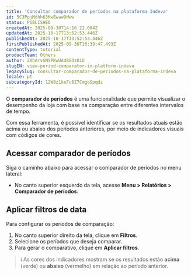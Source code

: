 ```yaml
---
title: 'Consultar comparador de períodos na plataforma Indeva'
id: 5C3PpjMdhh63KwEwawDHww
status: PUBLISHED
createdAt: 2025-09-30T14:16:22.094Z
updatedAt: 2025-10-17T13:52:53.446Z
publishedAt: 2025-10-17T13:52:53.446Z
firstPublishedAt: 2025-09-30T16:39:47.493Z
contentType: tutorial
productTeam: Others
author: 2AhArvGNSPKwUAd8GOz0iU
slugEN: view-period-comparator-in-platform-indeva
legacySlug: consultar-comparador-de-periodos-na-plataforma-indeva
locale: pt
subcategoryId: 12W8z1keFc6Z7CmgoSpqdz
---
```


O **comparador de períodos** é uma funcionalidade que permite visualizar o desempenho da loja com base na comparação entre diferentes intervalos de tempo.

Com essa ferramenta, é possível identificar se os resultados atuais estão acima ou abaixo dos períodos anteriores, por meio de indicadores visuais com códigos de cores.

## Acessar comparador de períodos

Siga o caminho abaixo para acessar o comparador de períodos no menu lateral:

- No canto superior esquerdo da tela, acesse **Menu > Relatórios > Comparador de períodos**.

## Aplicar filtros de data

Para configurar os períodos de comparação:

1. No canto superior direito da tela, clique em **Filtros**.  
2. Selecione os períodos que deseja comparar.  
3. Para gerar o comparativo, clique em **Aplicar filtros**.

> ℹ️ As cores dos indicadores mostram se os resultados estão **acima** (verde) ou **abaixo** (vermelho) em relação ao período anterior.

